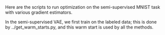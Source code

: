 Here are the scripts to run optimization on the semi-supervised MNIST task with various gradient estimators. 

In the semi-supervised VAE, we first train on the labeled data; this is done by ../get_warm_starts.py, and this warm
start is used by all the methods.

